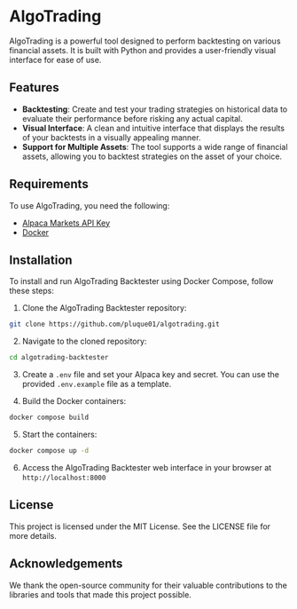 # AlgoTrading

AlgoTrading is a powerful tool designed to perform backtesting on various financial assets. It is built with Python and provides a user-friendly visual interface for ease of use.

## Features

- **Backtesting**: Create and test your trading strategies on historical data to evaluate their performance before risking any actual capital.
- **Visual Interface**: A clean and intuitive interface that displays the results of your backtests in a visually appealing manner.
- **Support for Multiple Assets**: The tool supports a wide range of financial assets, allowing you to backtest strategies on the asset of your choice.

## Requirements

To use AlgoTrading, you need the following:

- [Alpaca Markets API Key](https://alpaca.markets)
- [Docker](https://www.docker.com/get-started)


## Installation

To install and run AlgoTrading Backtester using Docker Compose, follow these steps:

1. Clone the AlgoTrading Backtester repository: 

```bash
git clone https://github.com/pluque01/algotrading.git
```

2. Navigate to the cloned repository:

```bash
cd algotrading-backtester
```

3. Create a `.env` file and set your Alpaca key and secret. You can use the provided `.env.example` file as a template.

4. Build the Docker containers: 
```bash
docker compose build
```

5. Start the containers: 
```bash
docker compose up -d
```

6. Access the AlgoTrading Backtester web interface in your browser at `http://localhost:8000`

## License
This project is licensed under the MIT License. See the LICENSE file for more details.

## Acknowledgements
We thank the open-source community for their valuable contributions to the libraries and tools that made this project possible.